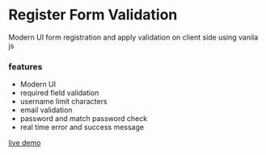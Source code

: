 # Register Form Validation

Modern UI form registration and apply validation on client side using vanila js

### features

- Modern UI
- required field validation
- username limit characters
- email validation
- password and match password check
- real time error and success message

[live demo](https://muhib-dev.github.io/vanila-javascript-projects/register-form-validation/)
